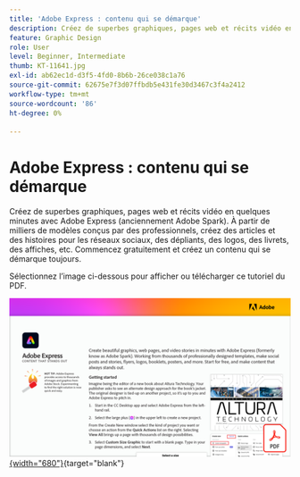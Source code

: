 ```yaml
---
title: 'Adobe Express : contenu qui se démarque'
description: Créez de superbes graphiques, pages web et récits vidéo en quelques minutes avec Adobe Express
feature: Graphic Design
role: User
level: Beginner, Intermediate
thumb: KT-11641.jpg
exl-id: ab62ec1d-d3f5-4fd0-8b6b-26ce038c1a76
source-git-commit: 62675e7f3d07ffbdb5e431fe30d3467c3f4a2412
workflow-type: tm+mt
source-wordcount: '86'
ht-degree: 0%

---
```


# Adobe Express : contenu qui se démarque

Créez de superbes graphiques, pages web et récits vidéo en quelques minutes avec Adobe Express (anciennement Adobe Spark). À partir de milliers de modèles conçus par des professionnels, créez des articles et des histoires pour les réseaux sociaux, des dépliants, des logos, des livrets, des affiches, etc. Commencez gratuitement et créez un contenu qui se démarque toujours.

Sélectionnez l’image ci-dessous pour afficher ou télécharger ce tutoriel du PDF.

[![Image de la première page du tutoriel](assets/Adobe-Express-content-that-stands-out.png){width="680"}](assets/Adobe-Express-content-that-stands-out.pdf){target="blank"}
